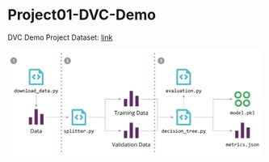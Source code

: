 # Project01-DVC-Demo
DVC Demo Project 
Dataset: [link](https://www.kaggle.com/datasets/uciml/red-wine-quality-cortez-et-al-2009)

![Test Image 1](readme_resources/ml-pipeline-1.png)
